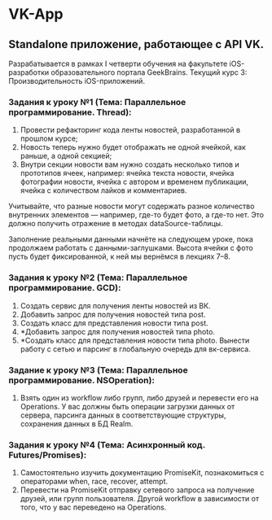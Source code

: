 # VK-App

## Standalone приложение, работающее с API VK. 
Разрабатывается в рамках I четверти обучения на факультете iOS-разработки образовательного портала GeekBrains.
Текущий курс 3: Производительность iOS-приложений.

### Задания к уроку №1 (Тема: Параллельное программирование. Thread):

1. Провести рефакторинг кода ленты новостей, разработанной в прошлом курсе;
2. Новость теперь нужно будет отображать не одной ячейкой, как раньше, а одной секцией;
3. Внутри секции новости вам нужно создать несколько типов и прототипов ячеек, например: ячейка текста новости, ячейка фотографии новости, ячейка с автором и временем публикации, ячейка с количеством лайков и комментариев.

Учитывайте, что разные новости могут содержать разное количество внутренних элементов — например, где-то будет фото, а где-то нет. 
Это должно получить отражение в методах dataSource-таблицы.

Заполнение реальными данными начнёте на следующем уроке, пока продолжаем работать с данными-заглушками.
Высота ячейки с фото пусть будет фиксированной, к ней мы вернёмся в лекциях 7–8.

### Задания к уроку №2 (Тема: Параллельное программирование. GCD):

1. Создать сервис для получения ленты новостей из ВК.
2. Добавить запрос для получения новостей типа post.
3. Создать класс для представления новости типа post.
4. *Добавить запрос для получения новостей типа photo.
5. *Создать класс для представления новости типа photo.
Вынести работу с сетью и парсинг в глобальную очередь для вк-сервиса.

### Задание к уроку №3 (Тема: Параллельное программирование. NSOperation):

1. Взять один из workflow либо групп, либо друзей и перевести его на Operations. У вас должны быть операции загрузки данных от сервера, парсинга данных в соответствующие структуры, сохранения данных в БД Realm.

### Задания к уроку №4 (Тема: Асинхронный код. Futures/Promises):

1. Самостоятельно изучить документацию PromiseKit, познакомиться с операторами when, race, recover, attempt.
2. Перевести на PromiseKit отправку сетевого запроса на получение друзей, или групп пользователя. Другой workflow в зависимости от того, что у вас переведено на Operations.
